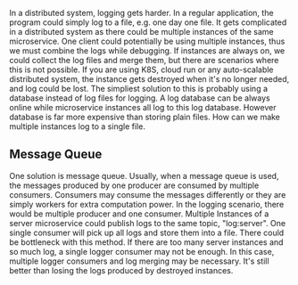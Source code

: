 In a distributed system, logging gets harder.
In a regular application, the program could simply log to a file, e.g. one day one file.
It gets complicated in a distributed system as there could be multiple instances of the same microservice. One client could potentially be using multiple instances, thus we must combine the logs while debugging. If instances are always on, we could collect the log files and merge them, but there are scenarios where this is not possible.
If you are using K8S, cloud run or any auto-scalable distributed system, the instance gets destroyed when it's no longer needed, and log could be lost.
The simpliest solution to this is probably using a database instead of log files for logging. A log database can be always online while microservice instances all log to this log database.
However database is far more expensive than storing plain files.
How can we make multiple instances log to a single file.

## Message Queue
One solution is message queue. Usually, when a message queue is used, the messages produced by one producer are consumed by multiple consumers. Consumers may consume the messages differently or they are simply workers for extra computation power. 
In the logging scenario, there would be multiple producer and one consumer. 
Multiple Instances of a server microservice could publish logs to the same topic, "log:server". One single consumer will pick up all logs and store them into a file.
There could be bottleneck with this method. If there are too many server instances and so much log, a single logger consumer may not be enough. In this case, multiple logger consumers and log merging may be necessary. It's still better than losing the logs produced by destroyed instances.

